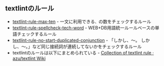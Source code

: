 ## textlintのルール

-   [textlint-rule-max-ten](https://github.com/azu/textlint-rule-max-ten)
        	- 一文に利用できる`、`の数をチェックするルール
-   [textlint-rule-spellcheck-tech-word](https://github.com/azu/textlint-rule-spellcheck-tech-word)
        	- WEB+DB用語統一ルールベースの単語チェックするルール
-   [textlint-rule-no-start-duplicated-conjunction](https://github.com/azu/textlint-rule-no-start-duplicated-conjunction "azu/textlint-rule-no-start-duplicated-conjunction")
        	- 「しかし、〜。 しかし、〜。」など同じ接続詞が連続してないかをチェックするルール
-   textlintのルールは以下にまとめられている
        	- [Collection of textlint rule · azu/textlint Wiki](https://github.com/azu/textlint/wiki/Collection-of-textlint-rule "Collection of textlint rule · azu/textlint Wiki")
